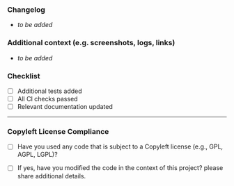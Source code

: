 ### Changelog
<!-- Provide a clear and concise description of the changes in this PR in bullet points -->
- _to be added_

### Additional context (e.g. screenshots, logs, links)
<!-- Provide a clear additional context, dependencies & links in bullet points -->
<!-- links could be jira, slack, docs, etc. -->
- _to be added_


### Checklist
<!-- Mark [x] the appropriate option, helps the reviewer to verify the changes -->
- [ ] Additional tests added
- [ ] All CI checks passed
- [ ] Relevant documentation updated

<!-- for any cautionary notes, use https://github.com/orgs/community/discussions/16925 -->


---

### Copyleft License Compliance

- [ ] Have you used any code that is subject to a Copyleft license (e.g., GPL, AGPL, LGPL)?
- [ ] If yes, have you modified the code in the context of this project? please share additional details.


<!-- for any questions, reach out to #pod-app-framework or connect@atlan.com -->